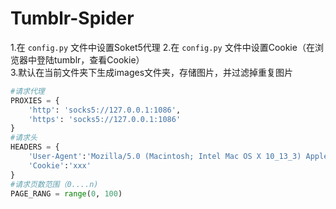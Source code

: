 # Tumblr-Spider

1.在 `config.py` 文件中设置Soket5代理
2.在 `config.py` 文件中设置Cookie（在浏览器中登陆tumblr，查看Cookie）   
3.默认在当前文件夹下生成images文件夹，存储图片，并过滤掉重复图片

```Python
#请求代理
PROXIES = {
    'http': 'socks5://127.0.0.1:1086',
    'https': 'socks5://127.0.0.1:1086'
}
#请求头
HEADERS = {
    'User-Agent':'Mozilla/5.0 (Macintosh; Intel Mac OS X 10_13_3) AppleWebKit/537.36 (KHTML, like Gecko) Chrome/65.0.3325.162 Safari/537.36',
    'Cookie':'xxx'
}
#请求页数范围（0....n)
PAGE_RANG = range(0, 100)
```
